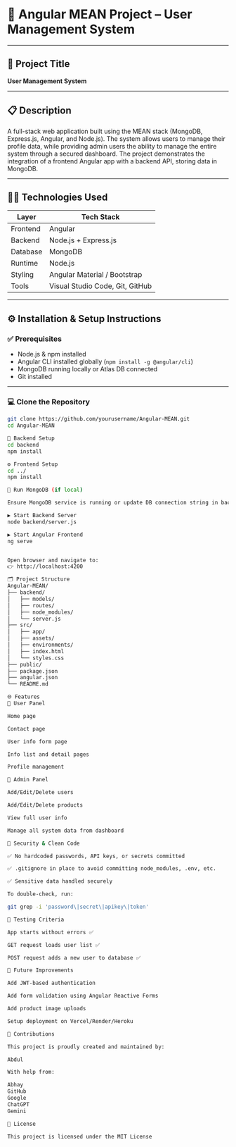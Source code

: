 # 🧩 Angular MEAN Project – User Management System

---

## 📌 Project Title  
**User Management System**

---

## 📋 Description  
A full-stack web application built using the MEAN stack (MongoDB, Express.js, Angular, and Node.js). The system allows users to manage their profile data, while providing admin users the ability to manage the entire system through a secured dashboard. The project demonstrates the integration of a frontend Angular app with a backend API, storing data in MongoDB.

---

## 🧑‍💻 Technologies Used  

| Layer     | Tech Stack                      |
|-----------|---------------------------------|
| Frontend  | Angular                         |
| Backend   | Node.js + Express.js            |
| Database  | MongoDB                         |
| Runtime   | Node.js                         |
| Styling   | Angular Material / Bootstrap    |
| Tools     | Visual Studio Code, Git, GitHub |

---

## ⚙️ Installation & Setup Instructions

### ✅ Prerequisites  
- Node.js & npm installed  
- Angular CLI installed globally (`npm install -g @angular/cli`)  
- MongoDB running locally or Atlas DB connected  
- Git installed  

---

### 💻 Clone the Repository  
```bash
git clone https://github.com/yourusername/Angular-MEAN.git
cd Angular-MEAN

🚀 Backend Setup
cd backend
npm install

⚙️ Frontend Setup
cd ../
npm install

🧪 Run MongoDB (if local)

Ensure MongoDB service is running or update DB connection string in backend/server.js

▶️ Start Backend Server
node backend/server.js

▶️ Start Angular Frontend
ng serve


Open browser and navigate to:
👉 http://localhost:4200

🗂️ Project Structure
Angular-MEAN/
├── backend/
│   ├── models/
│   ├── routes/
│   ├── node_modules/
│   └── server.js
├── src/
│   ├── app/
│   ├── assets/
│   ├── environments/
│   ├── index.html
│   └── styles.css
├── public/
├── package.json
├── angular.json
└── README.md

🌐 Features
👤 User Panel

Home page

Contact page

User info form page

Info list and detail pages

Profile management

🔐 Admin Panel

Add/Edit/Delete users

Add/Edit/Delete products

View full user info

Manage all system data from dashboard

🧼 Security & Clean Code

✅ No hardcoded passwords, API keys, or secrets committed

✅ .gitignore in place to avoid committing node_modules, .env, etc.

✅ Sensitive data handled securely

To double-check, run:

git grep -i 'password\|secret\|apikey\|token'

🧪 Testing Criteria

App starts without errors ✅

GET request loads user list ✅

POST request adds a new user to database ✅

📑 Future Improvements

Add JWT-based authentication

Add form validation using Angular Reactive Forms

Add product image uploads

Setup deployment on Vercel/Render/Heroku

🤝 Contributions

This project is proudly created and maintained by:

Abdul

With help from:

Abhay
GitHub
Google
ChatGPT
Gemini

📃 License

This project is licensed under the MIT License
